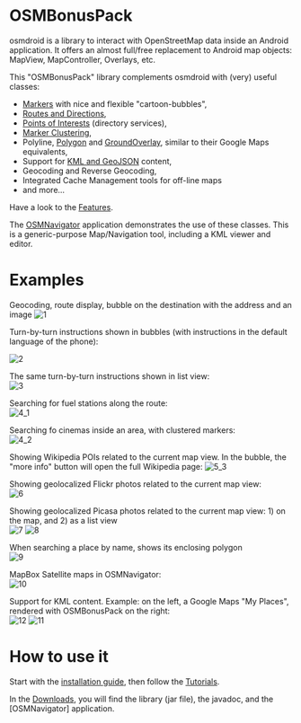 # OSMBonusPack
osmdroid is a library to interact with OpenStreetMap data inside an Android application. It offers an almost full/free replacement to Android map objects: MapView, MapController, Overlays, etc.

This "OSMBonusPack" library complements osmdroid with (very) useful classes:

*  [Markers](Tutorial_0) with nice and flexible "cartoon-bubbles",
*  [Routes and Directions](Tutorial_1),
*  [Points of Interests](Tutorial_2) (directory services),
*  [Marker Clustering](Tutorial_3),
*  Polyline, [Polygon](Tutorial_5) and [GroundOverlay](Tutorial_5), similar to their Google Maps equivalents,
*  Support for [KML and GeoJSON](Tutorial_4) content,
*  Geocoding and Reverse Geocoding,
*  Integrated Cache Management tools for off-line maps
*  and more...

Have a look to the [Features](https://github.com/MKergall/osmbonuspack/wiki/features).

The [OSMNavigator](OSMNavigator) application demonstrates the use of these classes. This is a generic-purpose Map/Navigation tool, including a KML viewer and editor.

# Examples

Geocoding, route display, bubble on the destination with the address and an image
![1](http://osmbonuspack.googlecode.com/svn/BonusPackDownloads/img/osmnavigator_1_1.png)

Turn-by-turn instructions shown in bubbles (with instructions in the default language of the phone):

![2](http://osmbonuspack.googlecode.com/svn/BonusPackDownloads/img/osmbonuspackdemo_2_1.png)

The same turn-by-turn instructions shown in list view:<br/>
![3](http://osmbonuspack.googlecode.com/svn/BonusPackDownloads/img/osmbonuspackdemo_3_1.png)

Searching for fuel stations along the route:<br/>
![4_1](http://osmbonuspack.googlecode.com/svn/BonusPackDownloads/img/osmbonuspackdemo_4_1.png)

Searching fo cinemas inside an area, with clustered markers:<br/>
![4_2](http://osmbonuspack.googlecode.com/svn/BonusPackDownloads/img/osmbonuspackdemo_4_2.png)

Showing Wikipedia POIs related to the current map view. In the bubble, the "more info" button will open the full Wikipedia page: 
![5_3](http://osmbonuspack.googlecode.com/svn/BonusPackDownloads/img/osmbonuspackdemo_5_3.png)

Showing geolocalized Flickr photos related to the current map view:<br/>
![6](http://osmbonuspack.googlecode.com/svn/BonusPackDownloads/img/osmbonuspackdemo_6_1.png)

Showing geolocalized Picasa photos related to the current map view: 1) on the map, and 2) as a list view<br/>
![7](http://osmbonuspack.googlecode.com/svn/BonusPackDownloads/img/osmnavigator_7_1.png)
![8](http://osmbonuspack.googlecode.com/svn/BonusPackDownloads/img/osmnavigator_8_1.png)

When searching a place by name, shows its enclosing polygon<br/>
![9](http://osmbonuspack.googlecode.com/svn/BonusPackDownloads/img/osmbonuspackdemo_9_2.png)

MapBox Satellite maps in OSMNavigator:<br/>
![10](http://osmbonuspack.googlecode.com/svn/BonusPackDownloads/img/osmbonuspackdemo_10_1.png)

Support for KML content. Example: on the left, a Google Maps "My Places", rendered with OSMBonusPack on the right:<br/> 
![12](http://osmbonuspack.googlecode.com/svn/BonusPackDownloads/img/osmbonuspackdemo_12.png)
![11](http://osmbonuspack.googlecode.com/svn/BonusPackDownloads/img/osmbonuspackdemo_11.png)

# How to use it
Start with the [installation guide](HowToInclude), then follow the [Tutorials](Tutorial_0). 

In the [Downloads](http://code.google.com/p/osmbonuspack/source/browse/#svn%2FBonusPackDownloads), you will find the library (jar file), the javadoc, and the [OSMNavigator] application. 

